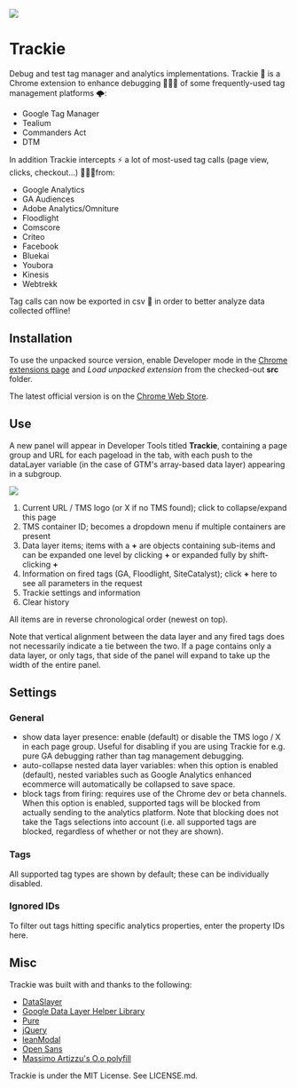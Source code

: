 ![](https://i.imgur.com/iymRnYu.jpg)
 
Trackie
==========

Debug and test tag manager and analytics implementations.
Trackie 🐞 is a Chrome extension to enhance debugging 👨🏼‍💻 of some frequently-used tag management platforms 🌩:
- Google Tag Manager
- Tealium
- Commanders Act
- DTM

In addition Trackie intercepts ⚡️ a lot of most-used tag calls (page view, clicks, checkout...) 🕵🏻‍♂‍from:
- Google Analytics
- GA Audiences
- Adobe Analytics/Omniture
- Floodlight
- Comscore 
- Criteo
- Facebook
- Bluekai
- Youbora
- Kinesis
- Webtrekk

Tag calls can now be exported in csv 💾 in order to better analyze data collected offline!

Installation
------------
To use the unpacked source version, enable Developer mode in the [Chrome extensions page](chrome://extensions/) and *Load unpacked extension* from the checked-out **src** folder.

The latest official version is on the [Chrome Web Store](https://chrome.google.com/webstore/detail/trackie/iphjjodolgbelaogcefgpegebgecopeh).

Use
---
A new panel will appear in Developer Tools titled **Trackie**, containing a page group and URL for each pageload in the tab, with each push to the dataLayer variable (in the case of GTM's array-based data layer) appearing in a subgroup.

![](https://i.imgur.com/AG7VjK8.png)

1. Current URL / TMS logo (or X if no TMS found); click to collapse/expand this page
2. TMS container ID; becomes a dropdown menu if multiple containers are present
3. Data layer items; items with a **+** are objects containing sub-items and can be expanded one level by clicking **+** or expanded fully by shift-clicking **+**
4. Information on fired tags (GA, Floodlight, SiteCatalyst); click **+** here to see all parameters in the request
5. Trackie settings and information
6. Clear history

All items are in reverse chronological order (newest on top).

Note that vertical alignment between the data layer and any fired tags does not necessarily indicate a tie between the two. If a page contains only a data layer, or only tags, that side of the panel will expand to take up the width of the entire panel.

Settings
--------
### General
- show data layer presence: enable (default) or disable the TMS logo / X in each page group. Useful for disabling if you are using Trackie for e.g. pure GA debugging rather than tag management debugging.
- auto-collapse nested data layer variables: when this option is enabled (default), nested variables such as Google Analytics enhanced ecommerce will automatically be collapsed to save space.
- block tags from firing: requires use of the Chrome dev or beta channels. When this option is enabled, supported tags will be blocked from actually sending to the analytics platform. Note that blocking does not take the Tags selections into account (i.e. all supported tags are blocked, regardless of whether or not they are shown).

### Tags
All supported tag types are shown by default; these can be individually disabled.

### Ignored IDs
To filter out tags hitting specific analytics properties, enter the property IDs here.

Misc
----
Trackie was built with and thanks to the following:
- [DataSlayer](https://github.com/sean-adams/dataslayer)
- [Google Data Layer Helper Library](https://github.com/google/data-layer-helper)
- [Pure](http://purecss.io/)
- [jQuery](http://jquery.com/)
- [leanModal](http://leanmodal.finelysliced.com.au/)
- [Open Sans](http://www.google.com/fonts/specimen/Open+Sans)
- [Massimo Artizzu's O.o polyfill](https://github.com/MaxArt2501/object-observe)

Trackie is under the MIT License. See LICENSE.md.